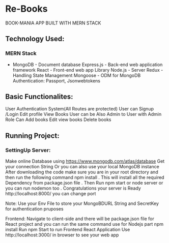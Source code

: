 # Re-Books
BOOK-MANIA APP BUILT WITH MERN STACK 

## Technology Used:

### MERN Stack
* MongoDB - Document database
Express.js - Back-end web application framework
React - Front-end web app Library
Node.js - Server
Redux - Handling State Management 
Mongoose - ODM for MongoDB
Authentication: Passport, Jsonwebtokens


## Basic Functionalites:
User Authentication System(All Routes are protected)
User can Signup /Login
Edit profile 
View Books 
User can be Also Admin to 
User with Admin Role Can Add books
Edit view books 
Delete books


## Running Project:

### SettingUp Server:

Make online Database using    https://www.mongodb.com/atlas/database Get your connection String Or you can also use your local MongoDB instance 
After downloading the code make sure you are in your root directory and then run the following command  npm install . This will install all the required Dependency from package.json file .
Then Run npm start or node server or you can run nodemon too .
Congratulations your server is Ready 
http://localhost:8000/ you can change port 

Note: Use your Env File to store your MongoBDURL String and SecretKey for authentication pruposes

Frontend:
Navigate to client-side and there will be package.json file for React project and you can run the same command use for Nodejs part  npm install
Run npm Start to run Frontend React Application
Use http://localhost:3000/ in browser to see your web app




